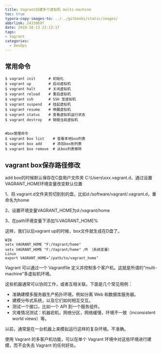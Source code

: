 ```yaml
---
title: Vagrant创建多个虚拟机 multi-machine
toc: true
typora-copy-images-to: ../../gitbooks/static/images/
abbrlink: 2433969f
date: 2018-10-13 22:13:17
tags:
- Vagrant
categories:
  - DevOps
---
```




## 常用命令

```
$ vagrant init      # 初始化
$ vagrant up        # 启动虚拟机
$ vagrant halt      # 关闭虚拟机
$ vagrant reload    # 重启虚拟机
$ vagrant ssh       # SSH 至虚拟机
$ vagrant suspend   # 挂起虚拟机
$ vagrant resume    # 唤醒虚拟机
$ vagrant status    # 查看虚拟机运行状态
$ vagrant destroy   # 销毁当前虚拟机


#box管理命令
$ vagrant box list    # 查看本地box列表
$ vagrant box add     # 添加box到列表
$ vagrant box remove  # 从box列表移除 
```


## vagrant box保存路径修改
add box的时候默认保存在C盘用户文件夹 C:\Users\xxx.vagrant.d，通过设置VAGRANT_HOME环境变量改变默认位置

1、将.vagrant.d文件夹剪切到别的盘，比如d:/software/vagrant/.vagrant.d，重命名为home

2、设置环境变量VAGRANT_HOME为d:/vagrant/home

3、在path环境变量下添加%VAGRANT_HOME%

这样，我们以后vagrant up的时候，box文件就生成在D盘了。

```
WIN
setx VAGRANT_HOME "F:/Vagrant/home"
setx VAGRANT_HOME "F:/Vagrant/home" /M （系统变量）
Linux
export VAGRANT_HOME=’/path/to/vagrant_home’
```

Vagrant 可以通过一个 Vagrantfile 定义并控制多个客户机。这就是所谓的“multi-machine”多虚拟机环境。

这些机器通常可以协同工作，或者互相关联。下面是几个常见用例：

- 准确建模多服务器生产拓扑环境，例如分离 Web 和数据库服务器。
- 建模分布式系统，以及它们如何相互交互。
- 测试一个接口，比如一个 API 到一个服务组件。
- 灾难情况测试：机器宕机，网络分区，网络缓慢，环境不一致（inconsistent world views）等。

以前，通常是在一台机器上来模拟运行这样的复杂环境。不准确。

使用 Vagrant 的多客户机功能，可以在单个 Vagrant 环境中对这些环境进行建模，而不会失去 Vagrant 的任何好处。



